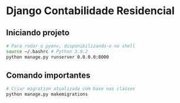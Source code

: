 # Django Contabilidade Residencial

## Iniciando projeto
```sh
# Para rodar o pyenv, disponibilizando-o no shell
source ~/.bashrc # Python 3.9.2
python manage.py runserver 0.0.0.0:8000
```

## Comando importantes
```sh
# Criar migration atualizada com base nas classes
python manage.py makemigrations
```